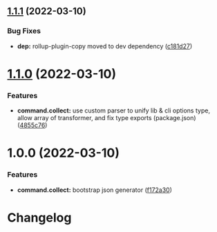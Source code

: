 ## [1.1.1](https://github.com/vnphanquang/roullector/compare/v1.1.0...v1.1.1) (2022-03-10)


### Bug Fixes

* **dep:** rollup-plugin-copy moved to dev dependency ([c181d27](https://github.com/vnphanquang/roullector/commit/c181d27fa20d320c737af111a2a1121e5bce6e2b))

# [1.1.0](https://github.com/vnphanquang/roullector/compare/v1.0.0...v1.1.0) (2022-03-10)


### Features

* **command.collect:** use custom parser to unify lib & cli options type, allow array of transformer, and fix type exports (package.json) ([4855c76](https://github.com/vnphanquang/roullector/commit/4855c761b860b0e3ef93a9b8d93725bd7278d760))

# 1.0.0 (2022-03-10)


### Features

* **command.collect:** bootstrap json generator ([f172a30](https://github.com/vnphanquang/roullector/commit/f172a30f17b278a0b7313b11c1ff5351f9a9e0f5))

# Changelog
